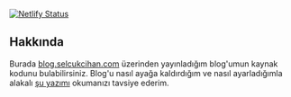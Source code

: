 [![Netlify Status](https://api.netlify.com/api/v1/badges/d825d495-ba5a-4620-a9c2-48f0b3103621/deploy-status)](https://app.netlify.com/sites/confident-yonath-b4be81/deploys)

## Hakkında

Burada [blog.selcukcihan.com](https://blog.selcukcihan.com/) üzerinden yayınladığım blog'umun kaynak kodunu bulabilirsiniz. Blog'u nasıl ayağa kaldırdığım ve nasıl ayarladığımla alakalı [şu yazımı](https://blog.selcukcihan.com/web-development/bloglari-birlestir/) okumanızı tavsiye ederim.
